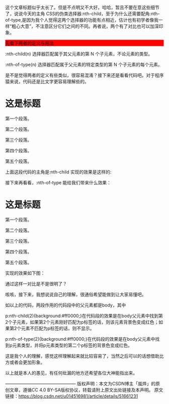 这个文章标题似乎太长了。但是不点明又不大好。哈哈，暂且不要在意这些细节了，说说今天的主角 CSS的伪类选择器:nth-child，至于为什么还需要配角:nth-of-type,是因为我个人觉得这两个选择器的功能有点相近，估计也有初学者像我一样“粗心大意”，不注意区分它们之间的不同。再者说，两个有了对比也可以加深印象。

先看下两者的定义与用法

:nth-child(n) 选择器匹配属于其父元素的第 N 个子元素，不论元素的类型。

:nth-of-type(n) 选择器匹配属于父元素的特定类型的第 N 个子元素的每个元素。

是不是觉得两者的定义有些类似，很容易混淆？接下来还是看看代码吧。对于程序猿来说，代码还是比文字更容易理解些的。


<!DOCTYPE html>
<html>
<head>
<style> 
p:nth-child(2)
{
background:#ff0000;
}
</style>
</head>
<body>

<h1>这是标题</h1>
<p>第一个段落。</p>
<p>第二个段落。</p>
<p>第三个段落。</p>
<p>第四个段落。</p>
<p>第五个段落。</p>

</body>
</html>
上面这段代码的主角是:nth-child    实现的效果是这样的:






接下来再看看，:nth-of-type 能给我们带来什么效果：

<!DOCTYPE html>
<html>
<head>
<style> 
p:nth-of-type(2)
{
background:#ff0000;
}
</style>
</head>
<body>

<h1>这是标题</h1>
<p>第一个段落。</p>
<p>第二个段落。</p>
<p>第三个段落。</p>
<p>第四个段落。</p>
<p>第五个段落。</p>

</body>
</html>


实现的效果如下图：





通过这样一对比是不是很明了？

咳咳，接下来，我想说说自己的理解，很通俗希望能做到让大家易懂吧。

如以上的代码，两段作用的代码段中的父元素都是body，其中

p:nth-child(2){background:#ff0000;}在代码段的效果是在body父元素中找到第2个子元素，如果第2个元素刚好匹配为p标签的话，则该元素背景色变成红色；如果第2个元素不匹配为p标签的话，则不显示。

p:nth-of-type(2){background:#ff0000;}在代码段的效果是在body父元素中找到p元素类型，并将p元素类型的第二个p标签的背景色变成红色。


这是我个人的理解，感觉这样理解起来就比较容易了，当然之后可以的话想借助比方或者会更加形象。

以上就是本人的愚见，有任何纰漏的地方还希望各位大神能指出来。

————————————————
版权声明：本文为CSDN博主「嵐烨」的原创文章，遵循CC 4.0 BY-SA版权协议，转载请附上原文出处链接及本声明。
原文链接：https://blog.csdn.net/u014516981/article/details/51661231